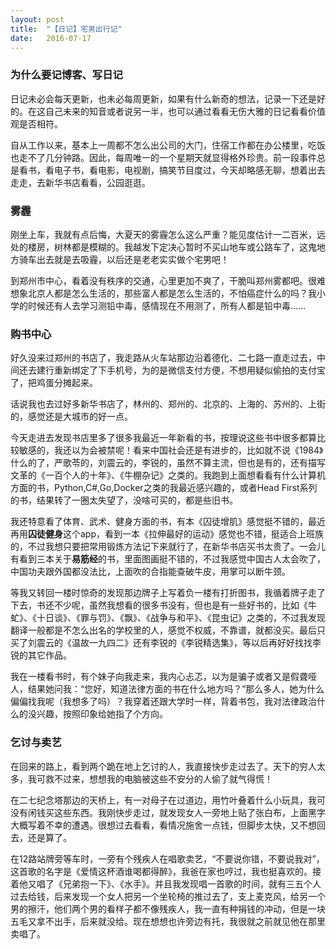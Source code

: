 ```yaml
---
layout: post
title:  "【日记】宅男出行记"
date:   2016-07-17
---
```


###  为什么要记博客、写日记

日记未必会每天更新，也未必每周更新，如果有什么新奇的想法，记录一下还是好的。在这自己未来的知音或者说另一半，也可以通过看看无伤大雅的日记看看价值观是否相符。

自从工作以来，基本上一周都不怎么出公司的大门，住宿工作都在办公楼里，吃饭也走不了几分钟路。因此，每周唯一的一个星期天就显得格外珍贵。前一段事件总是看书，看电子书，看电影，电视剧，搞笑节目度过，今天却略感无聊，想着出去走走，去新华书店看看，公园逛逛。

### 雾霾

刚坐上车，我就有点后悔，大夏天的雾霾怎么这么严重？能见度估计一二百米，远处的楼房，树林都是模糊的。我越发下定决心暂时不买山地车或公路车了，这鬼地方骑车出去就是去吸霾，以后还是老老实实做个宅男吧！

到郑州市中心，看着没有秩序的交通，心里更加不爽了，干脆叫郑州雾都吧。很难想象北京人都是怎么生活的，那些富人都是怎么生活的，不怕癌症什么的吗？我小学的时候还有人去学习测铅中毒，感情现在不用测了，所有人都是铅中毒……

### 购书中心

好久没来过郑州的书店了，我走路从火车站那边沿着德化、二七路一直走过去，中间还去建行重新绑定了下手机号，为的是微信支付方便，不想用疑似偷拍的支付宝了，把鸡蛋分摊起来。

话说我也去过好多新华书店了，林州的、郑州的、北京的、上海的、苏州的、上街的，感觉还是大城市的好一点。

今天走进去发现书店里多了很多我最近一年新看的书，按理说这些书中很多都算比较敏感的，我还以为会被禁呢！看来中国社会还是有进步的，比如就不说《1984》什么的了，严歌苓的，刘震云的，李锐的，虽然不算主流，但也是有的，还有描写文革的《一百个人的十年》、《牛棚杂记》之类的。我跑到上面想看看有什么计算机方面的书，Python,C#,Go,Docker之类的我最近感兴趣的，或者Head First系列的书，结果转了一圈太失望了，没啥可买的，都是些旧书。

我还特意看了体育、武术、健身方面的书，有本《囚徒增肌》感觉挺不错的，最近再用**囚徒健身**这个app，看到一本《拉伸最好的运动》感觉也不错，挺适合上班族的，不过我想只要把常用锻炼方法记下来就行了，在新华书店买书太贵了。一会儿有看到三本关于**易筋经**的书，里面图画挺不错的，不过我感觉中国古人太会吹了，中国功夫跟外国都没法比，上面吹的合指能查破牛皮，用掌可以断牛颈。

等我又转回一楼时惊奇的发现那边牌子上写着负一楼有打折图书，我循着牌子走了下去，书还不少呢，虽然我想看的很多书没有，但也是有一些好书的，比如《牛虻》、《十日谈》、《罪与罚》、《飘》、《战争与和平》、《昆虫记》之类的，不过我发现翻译一般都是不怎么出名的学校里的人，感觉不权威，不靠谱，就都没买。最后只买了刘震云的《温故一九四二》还有李锐的《李锐精选集》，等以后再好好找找李锐的其它作品。

我在一楼看书时，有个妹子向我走来，我内心忐忑，以为是骗子或者又是假聋哑人，结果她问我：“您好，知道法律方面的书在什么地方吗？”那么多人，她为什么偏偏找我呢（我想多了吗）？我穿着还跟大学时一样，背着书包，我对法律政治什么的没兴趣，按照印象给她指了个方向。

### 乞讨与卖艺

在回来的路上，看到两个跪在地上乞讨的人，我直接快步走过去了。天下的穷人太多，我可救不过来，想想我的电脑被这些不安分的人偷了就气得慌！

在二七纪念塔那边的天桥上，有一对母子在过道边，用竹叶叠着什么小玩具，我可没有闲钱买这些东西。我刚快步走过，就发现女人一旁地上贴了张白布，上面黑字大概写着不幸的遭遇。很想过去看看，看情况施舍一点钱，但脚步太快，又不想回去，还是算了。

在12路站牌旁等车时，一旁有个残疾人在唱歌卖艺，“不要说你错，不要说我对”，这首歌的名字是《爱情这杯酒谁喝都得醉》，我爸在家也哼过，我也挺喜欢的。接着他又唱了《兄弟抱一下》、《水手》。并且我发现唱一首歌的时间，就有三五个人过去给钱，后来发现一个女人把另一个坐轮椅的推过去了，支上麦克风，给另一个男的擦汗，他们两个男的看样子都不像残疾人，我一直有种捐钱的冲动，但是一块五毛又拿不出手，后来就没给。现在想想也许旁边有托，我很就之前就见他在那里卖唱了。
